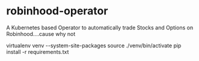 # robinhood-operator
A Kubernetes based Operator to automatically trade Stocks and Options on Robinhood....cause why not


virtualenv venv --system-site-packages
source ./venv/bin/activate
pip install -r requirements.txt